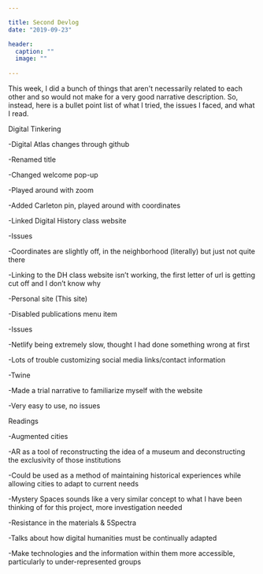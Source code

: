 ```yaml
---

title: Second Devlog
date: "2019-09-23"

header:
  caption: ""
  image: ""
  
---
```


This week, I did a bunch of things that aren't necessarily related to each other and so would not make for a very good narrative description. So, instead, here is a bullet point list of what I tried, the issues I faced, and what I read.

Digital Tinkering

-Digital Atlas changes through github
	
  -Renamed title
	
  -Changed welcome pop-up
	
  -Played around with zoom
	
  -Added Carleton pin, played around with coordinates
	
  -Linked Digital History class website

-Issues
	
  -Coordinates are slightly off, in the neighborhood (literally) but just not quite there
	
  -Linking to the DH class website isn’t working, the first letter of url is getting cut off and I don’t know why


-Personal site (This site)
	
  -Disabled publications menu item

-Issues

  -Netlify being extremely slow, thought I had done something wrong at first
	
  -Lots of trouble customizing social media links/contact information


-Twine
	
  -Made a trial narrative to familiarize myself with the website
	
  -Very easy to use, no issues


Readings

-Augmented cities

  -AR as a tool of reconstructing the idea of a museum and deconstructing the exclusivity of those institutions
	
  -Could be used as a method of maintaining historical experiences while allowing cities to adapt to current needs
  
  -Mystery Spaces sounds like a very similar concept to what I have been thinking of for this project, more investigation needed

-Resistance in the materials & 5Spectra
	
  -Talks about how digital humanities must be continually adapted
	
  -Make technologies and the information within them more accessible, particularly to under-represented groups
